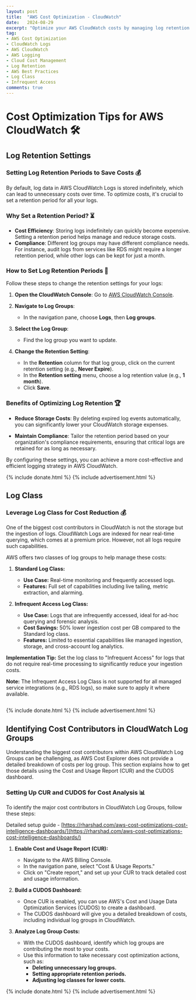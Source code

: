 ```yaml
---
layout: post
title:  "AWS Cost Optimization - CloudWatch"
date:   2024-08-29
excerpt: "Optimize your AWS CloudWatch costs by managing log retention settings and leveraging the CloudWatch Logs Infrequent Access log class"
tag:
- AWS Cost Optimization
- CloudWatch Logs
- AWS CloudWatch
- AWS Logging
- Cloud Cost Management
- Log Retention
- AWS Best Practices
- Log Class
- Infrequent Access
comments: true
---
```


# Cost Optimization Tips for AWS CloudWatch 🛠️

## Log Retention Settings

### Setting Log Retention Periods to Save Costs 💰

By default, log data in AWS CloudWatch Logs is stored indefinitely, which can lead to unnecessary costs over time. To optimize costs, it's crucial to set a retention period for all your logs. 

### Why Set a Retention Period? ⏳

- **Cost Efficiency**: Storing logs indefinitely can quickly become expensive. Setting a retention period helps manage and reduce storage costs.
- **Compliance**: Different log groups may have different compliance needs. For instance, audit logs from services like RDS might require a longer retention period, while other logs can be kept for just a month.

### How to Set Log Retention Periods 📝

Follow these steps to change the retention settings for your logs:

1. **Open the CloudWatch Console**: Go to [AWS CloudWatch Console](https://console.aws.amazon.com/cloudwatch/).

2. **Navigate to Log Groups**:
   - In the navigation pane, choose **Logs**, then **Log groups**.

3. **Select the Log Group**:
   - Find the log group you want to update.

4. **Change the Retention Setting**:
   - In the **Retention** column for that log group, click on the current retention setting (e.g., **Never Expire**).
   - In the **Retention setting** menu, choose a log retention value (e.g., **1 month**).
   - Click **Save**.

### Benefits of Optimizing Log Retention 🏆

- **Reduce Storage Costs**: By deleting expired log events automatically, you can significantly lower your CloudWatch storage expenses.

- **Maintain Compliance**: Tailor the retention period based on your organization's compliance requirements, ensuring that critical logs are retained for as long as necessary.

By configuring these settings, you can achieve a more cost-effective and efficient logging strategy in AWS CloudWatch.

{% include donate.html %}
{% include advertisement.html %}

## Log Class

### Leverage Log Class for Cost Reduction 💰

One of the biggest cost contributors in CloudWatch is not the storage but the ingestion of logs. CloudWatch Logs are indexed for near real-time querying, which comes at a premium price. However, not all logs require such capabilities. 

AWS offers two classes of log groups to help manage these costs:

1. **Standard Log Class:**
   - **Use Case:** Real-time monitoring and frequently accessed logs.
   - **Features:** Full set of capabilities including live tailing, metric extraction, and alarming.

2. **Infrequent Access Log Class:**
   - **Use Case:** Logs that are infrequently accessed, ideal for ad-hoc querying and forensic analysis.
   - **Cost Savings:** 50% lower ingestion cost per GB compared to the Standard log class.
   - **Features:** Limited to essential capabilities like managed ingestion, storage, and cross-account log analytics.


**Implementation Tip:** Set the log class to "Infrequent Access" for logs that do not require real-time processing to significantly reduce your ingestion costs.

**Note:** The Infrequent Access Log Class is not supported for all managed service integrations (e.g., RDS logs), so make sure to apply it where available.

<figure>
    <a href="{{ site.url }}/assets/img/2024/08/create-log-group.png">
        <picture>
            <source type="image/webp" srcset="{{ site.url }}/assets/img/2024/08/create-log-group.webp">
            <source type="image/png" srcset="{{ site.url }}/assets/img/2024/08/create-log-group.png">
            <img src="{{ site.url }}/assets/img/2024/08/create-log-group" alt="">
        </picture>
    </a>
</figure>


{% include donate.html %}
{% include advertisement.html %}

## Identifying Cost Contributors in CloudWatch Log Groups

Understanding the biggest cost contributors within AWS CloudWatch Log Groups can be challenging, as AWS Cost Explorer does not provide a detailed breakdown of costs per log group. This section explains how to get those details using the Cost and Usage Report (CUR) and the CUDOS dashboard.

### Setting Up CUR and CUDOS for Cost Analysis 📊

To identify the major cost contributors in CloudWatch Log Groups, follow these steps:

Detailed setup guide - [https://rharshad.com/aws-cost-optimizations-cost-intelligence-dashboards/](https://rharshad.com/aws-cost-optimizations-cost-intelligence-dashboards/)

1. **Enable Cost and Usage Report (CUR):**
   - Navigate to the AWS Billing Console.
   - In the navigation pane, select "Cost & Usage Reports."
   - Click on "Create report," and set up your CUR to track detailed cost and usage information.

2. **Build a CUDOS Dashboard:**
   - Once CUR is enabled, you can use AWS's Cost and Usage Data Optimization Services (CUDOS) to create a dashboard.
   - The CUDOS dashboard will give you a detailed breakdown of costs, including individual log groups in CloudWatch.

3. **Analyze Log Group Costs:**
   - With the CUDOS dashboard, identify which log groups are contributing the most to your costs.
   - Use this information to take necessary cost optimization actions, such as:
     - **Deleting unnecessary log groups.**
     - **Setting appropriate retention periods.**
     - **Adjusting log classes for lower costs.**

{% include donate.html %}
{% include advertisement.html %}
